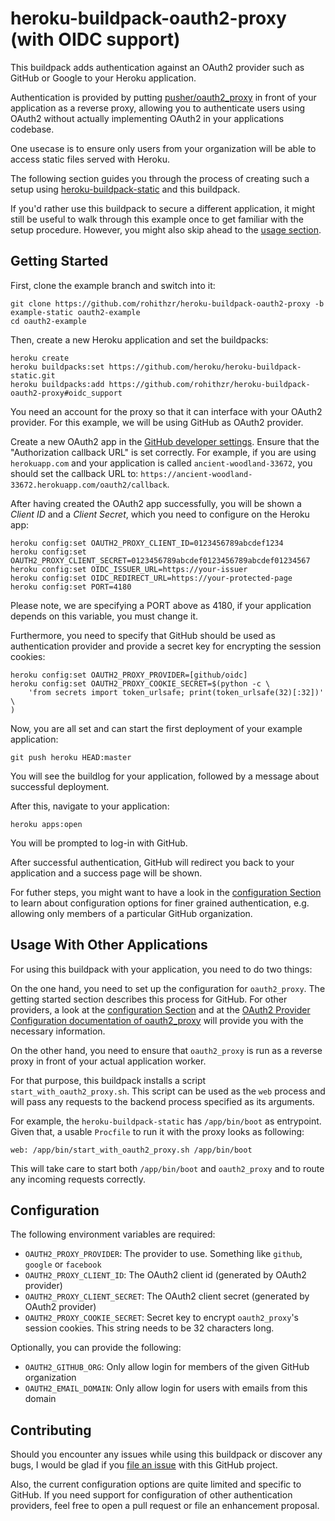# heroku-buildpack-oauth2-proxy (with OIDC support)

This buildpack adds authentication against an OAuth2 provider such as
GitHub or Google to your Heroku application.

Authentication is provided by putting [pusher/oauth2_proxy](https://github.com/pusher/oauth2_proxy)
in front of your application as a reverse proxy, allowing you to authenticate
users using OAuth2 without actually implementing OAuth2 in your applications
codebase.

One usecase is to ensure only users from your organization will be able to access static
files served with Heroku.

The following section guides you through the process of creating such a setup using
[heroku-buildpack-static](https://github.com/heroku/heroku-buildpack-static)
and this buildpack.

If you'd rather use this buildpack to secure a different application, it might still be
useful to walk through this example once to get familiar with the setup procedure. However,
you might also skip ahead to the [usage section](#usage-with-other-applications).

## Getting Started

First, clone the example branch and switch into it:

```console
git clone https://github.com/rohithzr/heroku-buildpack-oauth2-proxy -b example-static oauth2-example
cd oauth2-example
```

Then, create a new Heroku application and set the buildpacks:

```console
heroku create
heroku buildpacks:set https://github.com/heroku/heroku-buildpack-static.git
heroku buildpacks:add https://github.com/rohithzr/heroku-buildpack-oauth2-proxy#oidc_support
```

You need an account for the proxy so that it can interface with your OAuth2 provider.
For this example, we will be using GitHub as OAuth2 provider.

Create a new OAuth2 app in the [GitHub developer settings](https://github.com/settings/developers).
Ensure that the "Authorization callback URL" is set correctly. For example, if you are using
`herokuapp.com` and your application is called `ancient-woodland-33672`, you should set the
callback URL to: `https://ancient-woodland-33672.herokuapp.com/oauth2/callback`.

After having created the OAuth2 app successfully, you will be shown a _Client ID_ and a _Client Secret_,
which you need to configure on the Heroku app:

```console
heroku config:set OAUTH2_PROXY_CLIENT_ID=0123456789abcdef1234
heroku config:set OAUTH2_PROXY_CLIENT_SECRET=0123456789abcdef0123456789abcdef01234567
heroku config:set OIDC_ISSUER_URL=https://your-issuer
heroku config:set OIDC_REDIRECT_URL=https://your-protected-page
heroku config:set PORT=4180
```

Please note, we are specifying a PORT above as 4180, if your application depends on this variable, you must change it.

Furthermore, you need to specify that GitHub should be used as authentication provider
and provide a secret key for encrypting the session cookies:

```console
heroku config:set OAUTH2_PROXY_PROVIDER=[github/oidc]
heroku config:set OAUTH2_PROXY_COOKIE_SECRET=$(python -c \
    'from secrets import token_urlsafe; print(token_urlsafe(32)[:32])' \
)
```

Now, you are all set and can start the first deployment of your example application:

```console
git push heroku HEAD:master
```

You will see the buildlog for your application, followed by a message about successful
deployment.

After this, navigate to your application:

```console
heroku apps:open
```

You will be prompted to log-in with GitHub.

After successful authentication, GitHub will redirect you back to your application and a success
page will be shown.

For futher steps, you might want to have a look in the [configuration Section](#configuration) to
learn about configuration options for finer grained authentication, e.g. allowing only members
of a particular GitHub organization.

## Usage With Other Applications

For using this buildpack with your application, you need to do two things:

On the one hand, you need to set up the configuration for `oauth2_proxy`. The getting started section
describes this process for GitHub. For other providers, a look at the
[configuration Section](#configuration) and at the
[OAuth2 Provider Configuration documentation of oauth2\_proxy](https://github.com/pusher/oauth2_proxy#oauth-provider-configuration)
will provide you with the necessary information.

On the other hand, you need to ensure that `oauth2_proxy` is run as a reverse proxy in front
of your actual application worker.

For that purpose, this buildpack installs a script `start_with_oauth2_proxy.sh`. This script
can be used as the `web` process and will pass any requests to the backend process specified as
its arguments.

For example, the `heroku-buildpack-static` has `/app/bin/boot` as entrypoint. Given that,
a usable `Procfile` to run it with the proxy looks as following:

```console
web: /app/bin/start_with_oauth2_proxy.sh /app/bin/boot
```

This will take care to start both `/app/bin/boot` and `oauth2_proxy` and to route any incoming
requests correctly.

## Configuration

The following environment variables are required:

- `OAUTH2_PROXY_PROVIDER`: The provider to use. Something like `github`, `google` or `facebook`
- `OAUTH2_PROXY_CLIENT_ID`: The OAuth2 client id (generated by OAuth2 provider)
- `OAUTH2_PROXY_CLIENT_SECRET`: The OAuth2 client secret (generated by OAuth2 provider)
- `OAUTH2_PROXY_COOKIE_SECRET`: Secret key to encrypt `oauth2_proxy`'s session cookies. This string
  needs to be 32 characters long.

Optionally, you can provide the following:

- `OAUTH2_GITHUB_ORG`: Only allow login for members of the given GitHub organization
- `OAUTH2_EMAIL_DOMAIN`: Only allow login for users with emails from this domain

## Contributing

Should you encounter any issues while using this buildpack or discover any bugs, I would be glad if
you [file an issue](https://github.com/rohithzr/heroku-buildpack-oauth2-proxy/issues) with this GitHub project.

Also, the current configuration options are quite limited and specific to GitHub. If you need
support for configuration of other authentication providers, feel free to open a pull request
or file an enhancement proposal.
